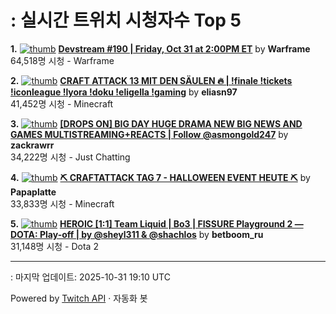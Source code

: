 # : 실시간 트위치 시청자수 Top 5

**1.** [![thumb](https://static-cdn.jtvnw.net/previews-ttv/live_user_warframe-320x180.jpg)](https://twitch.tv/Warframe)
**[Devstream #190 | Friday, Oct 31 at 2:00PM ET](https://twitch.tv/Warframe)** by **Warframe**<br>64,518명 시청  - Warframe

**2.** [![thumb](https://static-cdn.jtvnw.net/previews-ttv/live_user_eliasn97-320x180.jpg)](https://twitch.tv/eliasn97)
**[CRAFT ATTACK 13 MIT DEN SÄULEN 🔥 | !finale !tickets !iconleague !lyora !doku !eligella !gaming](https://twitch.tv/eliasn97)** by **eliasn97**<br>41,452명 시청  - Minecraft

**3.** [![thumb](https://static-cdn.jtvnw.net/previews-ttv/live_user_zackrawrr-320x180.jpg)](https://twitch.tv/zackrawrr)
**[[DROPS ON] BIG DAY HUGE DRAMA NEW BIG NEWS AND GAMES  MULTISTREAMING+REACTS | Follow  @asmongold247](https://twitch.tv/zackrawrr)** by **zackrawrr**<br>34,222명 시청  - Just Chatting

**4.** [![thumb](https://static-cdn.jtvnw.net/previews-ttv/live_user_papaplatte-320x180.jpg)](https://twitch.tv/Papaplatte)
**[⛏️ CRAFTATTACK TAG 7 - HALLOWEEN EVENT HEUTE ⛏️](https://twitch.tv/Papaplatte)** by **Papaplatte**<br>33,833명 시청  - Minecraft

**5.** [![thumb](https://static-cdn.jtvnw.net/previews-ttv/live_user_betboom_ru-320x180.jpg)](https://twitch.tv/betboom_ru)
**[HEROIC [1:1] Team Liquid | Bo3 | FISSURE Playground 2 — DOTA: Play-off | by @sheyl311 & @shachlos](https://twitch.tv/betboom_ru)** by **betboom_ru**<br>31,148명 시청  - Dota 2


---
: 마지막 업데이트: 2025-10-31 19:10 UTC

Powered by [Twitch API](https://dev.twitch.tv/docs/api/reference) · 자동화 봇